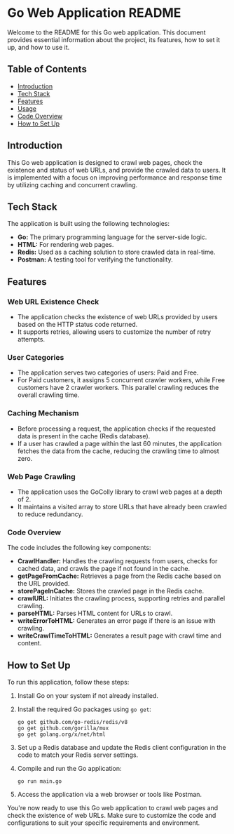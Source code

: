 # Go Web Application README

Welcome to the README for this Go web application. This document provides essential information about the project, its features, how to set it up, and how to use it.

## Table of Contents
- [Introduction](#introduction)
- [Tech Stack](#tech-stack)
- [Features](#features)
- [Usage](#usage)
- [Code Overview](#code-overview)
- [How to Set Up](#how-to-set-up)

## Introduction

This Go web application is designed to crawl web pages, check the existence and status of web URLs, and provide the crawled data to users. It is implemented with a focus on improving performance and response time by utilizing caching and concurrent crawling.

## Tech Stack

The application is built using the following technologies:

- **Go:** The primary programming language for the server-side logic.
- **HTML:** For rendering web pages.
- **Redis:** Used as a caching solution to store crawled data in real-time.
- **Postman:** A testing tool for verifying the functionality.

## Features

### Web URL Existence Check
- The application checks the existence of web URLs provided by users based on the HTTP status code returned.
- It supports retries, allowing users to customize the number of retry attempts.

### User Categories
- The application serves two categories of users: Paid and Free.
- For Paid customers, it assigns 5 concurrent crawler workers, while Free customers have 2 crawler workers. This parallel crawling reduces the overall crawling time.

### Caching Mechanism
- Before processing a request, the application checks if the requested data is present in the cache (Redis database).
- If a user has crawled a page within the last 60 minutes, the application fetches the data from the cache, reducing the crawling time to almost zero.

### Web Page Crawling
- The application uses the GoColly library to crawl web pages at a depth of 2.
- It maintains a visited array to store URLs that have already been crawled to reduce redundancy.

### Code Overview

The code includes the following key components:

- **CrawlHandler:** Handles the crawling requests from users, checks for cached data, and crawls the page if not found in the cache.
- **getPageFromCache:** Retrieves a page from the Redis cache based on the URL provided.
- **storePageInCache:** Stores the crawled page in the Redis cache.
- **crawlURL:** Initiates the crawling process, supporting retries and parallel crawling.
- **parseHTML:** Parses HTML content for URLs to crawl.
- **writeErrorToHTML:** Generates an error page if there is an issue with crawling.
- **writeCrawlTimeToHTML:** Generates a result page with crawl time and content.

## How to Set Up

To run this application, follow these steps:

1. Install Go on your system if not already installed.

2. Install the required Go packages using `go get`:
   ```
   go get github.com/go-redis/redis/v8
   go get github.com/gorilla/mux
   go get golang.org/x/net/html
   ```

3. Set up a Redis database and update the Redis client configuration in the code to match your Redis server settings.

4. Compile and run the Go application:
   ```
   go run main.go
   ```

5. Access the application via a web browser or tools like Postman.

You're now ready to use this Go web application to crawl web pages and check the existence of web URLs. Make sure to customize the code and configurations to suit your specific requirements and environment.
